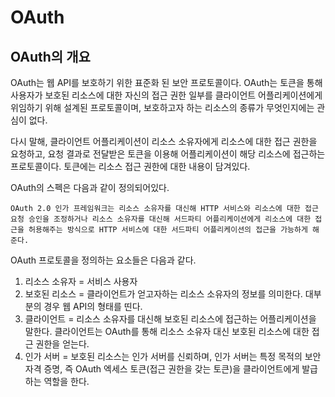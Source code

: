 # OAuth
## OAuth의 개요

OAuth는 웹 API를 보호하기 위한 표준화 된 보안 프로토콜이다.
OAuth는 토큰을 통해 사용자가 보호된 리소스에 대한 자신의 접근 권한 일부를 클라이언트 어플리케이션에게 위임하기 위해 설계된 프로토콜이며, 보호하고자 하는 리소스의 종류가 무엇인지에는 관심이 없다.

다시 말해, 클라이언트 어플리케이션이 리소스 소유자에게 리소스에 대한 접근 권한을 요청하고, 요청 결과로 전달받은 토큰을 이용해 어플리케이션이 해당 리소스에 접근하는 프로토콜이다. 토큰에는 리소스 접근 권한에 대한 내용이 담겨있다.

OAuth의 스펙은 다음과 같이 정의되어있다.

```
OAuth 2.0 인가 프레임워크는 리소스 소유자를 대신해 HTTP 서비스와 리소스에 대한 접근 요청 승인을 조정하거나 리소스 소유자를 대신해 서드파티 어플리케이션에게 리소스에 대한 접근을 허용해주는 방식으로 HTTP 서비스에 대한 서드파티 어플리케이션의 접근을 가능하게 해준다.
```

OAuth 프로토콜을 정의하는 요소들은 다음과 같다.

1. 리소스 소유자 = 서비스 사용자
2. 보호된 리소스 = 클라이언트가 얻고자하는 리소스 소유자의 정보를 의미한다. 대부분의 경우 웹 API의 형태를 띤다.
3. 클라이언트 = 리소스 소유자를 대신해 보호된 리소스에 접근하는 어플리케이션을 말한다. 클라이언트는 OAuth를 통해 리소스 소유자 대신 보호된 리소스에 대한 접근 권한을 얻는다.
4. 인가 서버 = 보호된 리소스는 인가 서버를 신뢰하며, 인가 서버는 특정 목적의 보안 자격 증명, 즉 OAuth 엑세스 토큰(접근 권한을 갖는 토큰)을 클라이언트에게 발급하는 역할을 한다.



